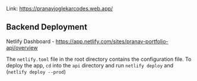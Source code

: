 Link: https://pranavjoglekarcodes.web.app/


## Backend Deployment

Netlify Dashboard - https://app.netlify.com/sites/pranav-portfolio-api/overview

The `netlify.toml` file in the root directory contains the configuration file.
To deploy the app, `cd` into the `api` directory and run `netlify deploy` and (`netlify deploy --prod`)